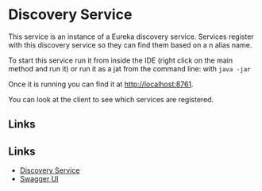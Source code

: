 # Discovery Service
This service is an instance of a Eureka discovery service.  Services register with this discovery service so they can 
find them based on a n alias name.

To start this service run it from inside the IDE (right click on the main method and run it) or run it as a jat from the command line: with `java -jar `

Once it is running you can find it at [http://localhost:8761](http://localhost:8761).

You can look at the client to see which services are registered.

## Links
## Links
 - [Discovery Service](http://localhost:8761)
 - [Swagger UI](http://localhost:8761/swagger-ui.html)